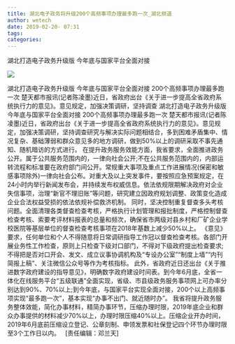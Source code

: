 ```yaml
---
title: 湖北电子政务将升级200个高频事项办理最多跑一次_湖北频道
author: wetech
date: 2019-02-20- 07:31
tags: 
categories: 
---
```

湖北打造电子政务升级版 今年底与国家平台全面对接
<!-- more -->
                
<img align="center" border="0" src="http://p2.ifengimg.com/a/2016/0810/204c433878d5cf9size1_w16_h16.png" />
                
            
湖北打造电子政务升级版 今年底与国家平台全面对接 200个高频事项办理最多跑一次 楚天都市报讯(记者陈凌墨)近日，省政府出台《关于进一步提高全省政府系统执行力的意见》。意见规定，加强决策调研，坚持调查
湖北打造电子政务升级版 今年底与国家平台全面对接
200个高频事项办理最多跑一次
楚天都市报讯(记者陈凌墨)近日，省政府出台《关于进一步提高全省政府系统执行力的意见》。意见规定，加强决策调研，坚持调查研究与解决实际问题相结合，多到困难矛盾集中、情况复杂、基础薄弱和群众意见多的地方调研，做到50%以上的调研采取不事先通知、随机暗访的方式进行。
在提升政务服务效能方面，我省要求，全面推进政务公开。属于公共服务范围内的，一律向社会公开;不在公共服务范围内的，内部运转流程和标准要在政府部门间公开。常规重大事项及重点工作进展情况(保密和敏感事项除外)一律向社会公布。对重大及以上突发事件，要按照应急预案规定，在24小时内举行新闻发布会，并持续发布权威信息。依法依规限期解决政府对企业失信事项，治理“新官不理旧账”等问题，研究建立因政府规划调整、政策变化造成企业合法权益受损的依法依规补偿救济机制。
同时，坚决控制重复督查多头考核问题。全面清理各类督查检查考核，严格执行计划管理和报批制度，严格控制督查检查考核、索要考评材料报表的总量和频次，确保省市两级对县乡村和厂矿企业学校医院等基层单位的督查检查考核事项在2018年基数上减少50%以上。
《意见》要求，任何单位和个人不得随意将日常调研指导工作冠以督查检查考核。各部门开展业务性工作检查，原则上只检查下级对口部门，不得对下级政府提出检查要求;不得把是否对口开会、发文、成立议事协调机构及“专设办公室”“制度上墙”“内刊简报上稿”、关注微信公众号等作为考核指标。
此外，省政府近日还出台《关于推进数字政府建设的指导意见》，明确数字政府建设时间表。到今年6月底，全省一体化在线服务平台“五级联通”全面实现，省级、市县级政务服务事项网上可办率分别达到90%、70%以上;到今年底，与国家平台实现全面对接，200个以上高频事项实现“最多跑一次”，基本实现“办事不出门、就近随时办”。
我省将提升政务服务整体效能，简化办事材料，精简办事环节，压缩办理时限，2019年底企业和群众办事提供的材料减少70%以上，办理时限压缩40%以上。压缩企业开办时间，2019年6月底前压缩设立登记、公章刻制、申领发票和社保登记四个环节办理时限至3个工作日以内。
 
[责任编辑：邓兰天]
            
